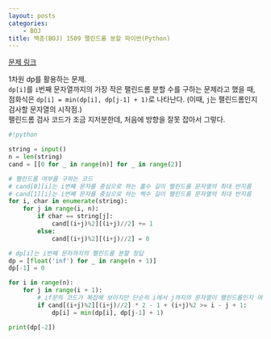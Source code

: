 ```yaml
---
layout: posts
categories:
    - BOJ
title: 백준(BOJ) 1509 팰린드롬 분할 파이썬(Python)
---
```


[문제 링크](https://www.acmicpc.net/problem/1509)

1차원 dp를 활용하는 문제.  
`dp[i]`를 `i`번째 문자열까지의 가장 작은 팰린드롬 분할 수를 구하는 문제라고 했을 때, 
점화식은 `dp[i] = min(dp[i], dp[j-1] + 1)`로 나타난다. (이때, `j`는 팰린드롬인지 검사할 문자열의 시작점.)  
팰린드롬 검사 코드가 조금 지저분한데, 처음에 방향을 잘못 잡아서 그렇다.

```python
#!python

string = input()
n = len(string)
cand = [[0 for _ in range(n)] for _ in range(2)]

# 팰린드롬 여부를 구하는 코드
# cand[0][i]는 i번째 문자를 중심으로 하는 홀수 길이 팰린드롬 문자열의 최대 반지름
# cand[1][i]는 i번째 문자를 중심으로 하는 짝수 길이 팰린드롬 문자열의 최대 반지름
for i, char in enumerate(string):
    for j in range(i, n):
        if char == string[j]:
            cand[(i+j)%2][(i+j)//2] += 1
        else:
            cand[(i+j)%2][(i+j)//2] = 0

# dp[i]는 i번째 문자까지의 팰린드롬 분할 정답
dp = [float('inf') for _ in range(n + 1)]
dp[-1] = 0

for i in range(n):
    for j in range(i + 1):
        # if문의 코드가 복잡해 보이지만 단순히 i에서 j까지의 문자열이 팰린드롬인지 여부를 검사할 뿐이다
        if cand[(i+j)%2][(i+j)//2] * 2 - 1 + (i+j)%2 >= i - j + 1:
            dp[i] = min(dp[i], dp[j-1] + 1)

print(dp[-2])
```
